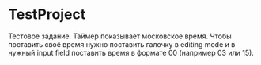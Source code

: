 # TestProject
Тестовое задание.
Таймер показывает московское время.
Чтобы поставить своё время нужно поставить галочку в editing mode и в нужный input field поставить время в формате 00 (например 03 или 15).

